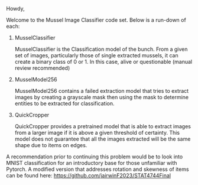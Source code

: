 Howdy,

Welcome to the Mussel Image Classifier code set. Below is a run-down of each:

1. MusselClassifier
   
   MusselClassifier is the Classification model of the bunch. From a given set of images, particularly those of single extracted mussels, it can create a binary class of 0 or 1. In this case, alive or questionable (manual review recommended)
   
2. MusselModel256
   
   MusselModel256 contains a failed extraction model that tries to extract images by creating a grayscale mask then using the mask to determine entities to be extracted for classification.
   
3. QuickCropper
   
   QuickCropper provides a pretrained model that is able to extract images from a larger image if it is above a given threshold of certainty. This model does not guarantee that all the images extracted will be the same shape due to items on edges. 

A recommendation prior to continuing this problem would be to look into MNIST classification for an introductory base for those unfamiliar with Pytorch. A modified version that addresses rotation and skewness of items can be found here: https://github.com/jairwinF2023/STAT4744Final
